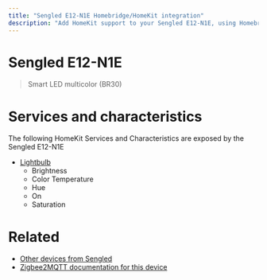 ```yaml
---
title: "Sengled E12-N1E Homebridge/HomeKit integration"
description: "Add HomeKit support to your Sengled E12-N1E, using Homebridge, Zigbee2MQTT and homebridge-z2m."
---
```

<!---
This file has been GENERATED using src/docgen/docgen.ts
DO NOT EDIT THIS FILE MANUALLY!
-->
# Sengled E12-N1E
> Smart LED multicolor (BR30)


# Services and characteristics
The following HomeKit Services and Characteristics are exposed by
the Sengled E12-N1E

* [Lightbulb](../../light.md)
  * Brightness
  * Color Temperature
  * Hue
  * On
  * Saturation


# Related
* [Other devices from Sengled](../index.md#sengled)
* [Zigbee2MQTT documentation for this device](https://www.zigbee2mqtt.io/devices/E12-N1E.html)